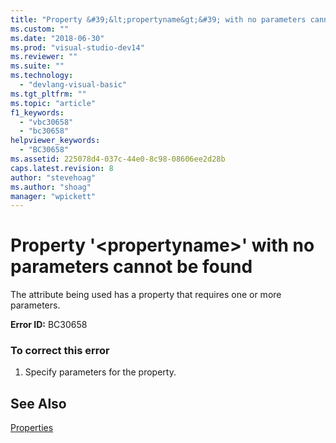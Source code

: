 ```yaml
---
title: "Property &#39;&lt;propertyname&gt;&#39; with no parameters cannot be found | Microsoft Docs"
ms.custom: ""
ms.date: "2018-06-30"
ms.prod: "visual-studio-dev14"
ms.reviewer: ""
ms.suite: ""
ms.technology: 
  - "devlang-visual-basic"
ms.tgt_pltfrm: ""
ms.topic: "article"
f1_keywords: 
  - "vbc30658"
  - "bc30658"
helpviewer_keywords: 
  - "BC30658"
ms.assetid: 225078d4-037c-44e0-8c98-08606ee2d28b
caps.latest.revision: 8
author: "stevehoag"
ms.author: "shoag"
manager: "wpickett"
---
```

# Property &#39;&lt;propertyname&gt;&#39; with no parameters cannot be found
The attribute being used has a property that requires one or more parameters.  
  
 **Error ID:** BC30658  
  
### To correct this error  
  
1.  Specify parameters for the property.  
  
## See Also  
 [Properties](http://msdn.microsoft.com/library/c995caf9-8d0e-4fb8-ae02-e9e6087d7651)